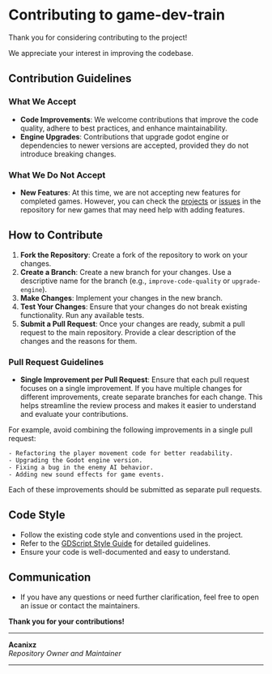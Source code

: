 # Contributing to game-dev-train

Thank you for considering contributing to the project!

We appreciate your interest in improving the codebase.

## Contribution Guidelines

### What We Accept
- **Code Improvements**: We welcome contributions that improve the code quality, adhere to best practices, and enhance maintainability.
- **Engine Upgrades**: Contributions that upgrade godot engine or dependencies to newer versions are accepted, provided they do not introduce breaking changes.

### What We Do Not Accept
- **New Features**: At this time, we are not accepting new features for completed games. However, you can check the [projects](https://github.com/Acanixz/game-dev-train/projects?query=is%3Aopen) or [issues](https://github.com/Acanixz/game-dev-train/issues) in the repository for new games that may need help with adding features.

## How to Contribute

1. **Fork the Repository**: Create a fork of the repository to work on your changes.
2. **Create a Branch**: Create a new branch for your changes. Use a descriptive name for the branch (e.g., `improve-code-quality` or `upgrade-engine`).
3. **Make Changes**: Implement your changes in the new branch.
4. **Test Your Changes**: Ensure that your changes do not break existing functionality. Run any available tests.
5. **Submit a Pull Request**: Once your changes are ready, submit a pull request to the main repository. Provide a clear description of the changes and the reasons for them.

### Pull Request Guidelines

- **Single Improvement per Pull Request**: Ensure that each pull request focuses on a single improvement. If you have multiple changes for different improvements, create separate branches for each change. This helps streamline the review process and makes it easier to understand and evaluate your contributions.

For example, avoid combining the following improvements in a single pull request:

    - Refactoring the player movement code for better readability.
    - Upgrading the Godot engine version.
    - Fixing a bug in the enemy AI behavior.
    - Adding new sound effects for game events.

Each of these improvements should be submitted as separate pull requests.

## Code Style

- Follow the existing code style and conventions used in the project.
- Refer to the [GDScript Style Guide](https://docs.godotengine.org/en/stable/tutorials/scripting/gdscript/gdscript_styleguide.html) for detailed guidelines.
- Ensure your code is well-documented and easy to understand.

## Communication

- If you have any questions or need further clarification, feel free to open an issue or contact the maintainers.

**Thank you for your contributions!**


---

**Acanixz**  
*Repository Owner and Maintainer*

---
